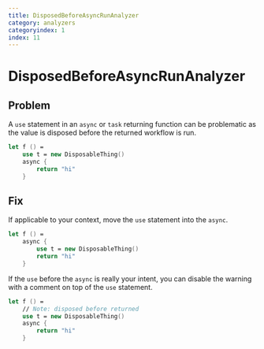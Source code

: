 ```yaml
---
title: DisposedBeforeAsyncRunAnalyzer
category: analyzers
categoryindex: 1
index: 11
---
```


# DisposedBeforeAsyncRunAnalyzer

## Problem

A `use` statement in an `async` or `task` returning function can be problematic as the value is disposed before the returned workflow is run.

```fsharp
let f () =
    use t = new DisposableThing()
    async {
        return "hi"
    }
```

## Fix

If applicable to your context, move the `use` statement into the `async`.

```fsharp
let f () =
    async {
        use t = new DisposableThing()
        return "hi"
    }
```

If the `use` before the `async` is really your intent, you can disable the warning with a comment on top of the `use` statement.
```fsharp
let f () =
    // Note: disposed before returned
    use t = new DisposableThing()
    async {
        return "hi"
    }
```
